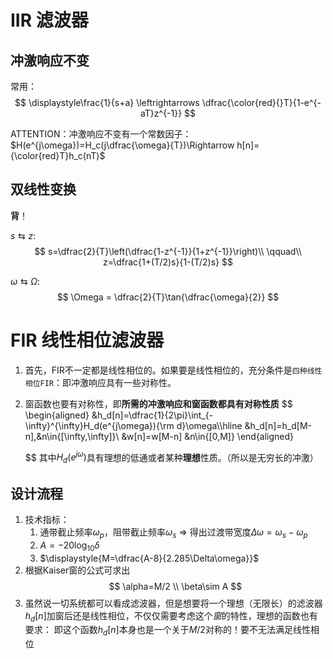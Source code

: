 # IIR 滤波器

## 冲激响应不变
常用：
$$
\displaystyle\frac{1}{s+a} \leftrightarrows \dfrac{\color{red}{}T}{1-e^{-aT}z^{-1}}
$$

ATTENTION：冲激响应不变有一个常数因子：$H(e^{j\omega})=H_c(j\dfrac{\omega}{T})\Rightarrow h[n]={\color{red}T}h_c(nT)$

## 双线性变换

**背**！

$s\leftrightarrows z$:
$$
s=\dfrac{2}{T}\left(\dfrac{1-z^{-1}}{1+z^{-1}}\right)\\
\qquad\\
z=\dfrac{1+(T/2)s}{1-(T/2)s}
$$

$\omega \leftrightarrows \Omega$:
$$
\Omega = \dfrac{2}{T}\tan{\dfrac{\omega}{2}}
$$
# FIR 线性相位滤波器

1. 首先，FIR不一定都是线性相位的。如果要是线性相位的，充分条件是`四种线性相位FIR`：即冲激响应具有一些对称性。
2. 窗函数也要有对称性，即**所需的冲激响应和窗函数都具有对称性质**
   $$
   \begin{aligned}
   &h_d[n]=\dfrac{1}{2\pi}\int_{-\infty}^{\infty}H_d(e^{j\omega}){\rm d}\omega\\\hline
   &h_d[n]=h_d[M-n],&n\in{[\infty,\infty]}\\
   &w[n]=w[M-n]    &n\in{[0,M]}
   \end{aligned}

    $$
    其中$H_d(e^{j\omega})$具有理想的低通或者某种**理想**性质。（所以是无穷长的冲激）

## 设计流程
1. 技术指标：
   1. 通带截止频率$\omega_p$，阻带截止频率$\omega_s$ $\Rightarrow$ 得出过渡带宽度$\Delta \omega=\omega_s-\omega_p$
   2. $A = -20\log_{10}\delta$
   3. $\displaystyle{M=\dfrac{A-8}{2.285\Delta\omega}}$
2. 根据Kaiser窗的公式可求出
    $$
    \alpha=M/2
    \\
    \beta\sim A
    $$
3. 虽然说一切系统都可以看成滤波器，但是想要将一个理想（无限长）的滤波器$h_d[n]$加窗后还是线性相位，不仅仅需要考虑这个*窗*的特性，理想的函数也有要求：
   即这个函数$h_d[n]$本身也是一个关于$M/2$对称的！要不无法满足线性相位